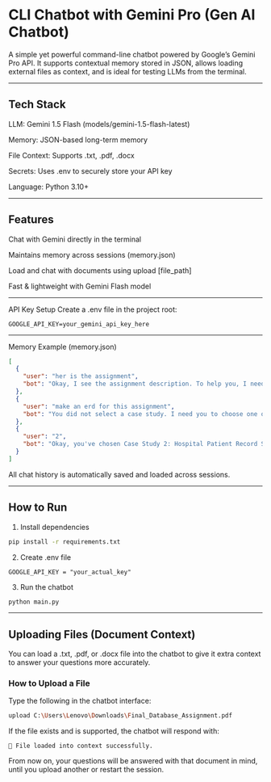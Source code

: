 #  CLI Chatbot with Gemini Pro (Gen AI Chatbot)

A simple yet powerful command-line chatbot powered by Google’s Gemini Pro API. It supports contextual memory stored in JSON, allows loading external files as context, and is ideal for testing LLMs from the terminal.

---

##  Tech Stack

 LLM: Gemini 1.5 Flash (models/gemini-1.5-flash-latest)

 Memory: JSON-based long-term memory

 File Context: Supports .txt, .pdf, .docx

 Secrets: Uses .env to securely store your API key

 Language: Python 3.10+

---

##  Features

 Chat with Gemini directly in the terminal

 Maintains memory across sessions (memory.json)

 Load and chat with documents using upload [file_path]

 Fast & lightweight with Gemini Flash model

---

 API Key Setup
Create a .env file in the project root:

```env
GOOGLE_API_KEY=your_gemini_api_key_here
```

---

 Memory Example (memory.json)
```json
[
  {
    "user": "her is the assignment",
    "bot": "Okay, I see the assignment description. To help you, I need you to choose ONE of the five case studies..."
  },
  {
    "user": "make an erd for this assignment",
    "bot": "You did not select a case study. I need you to choose one of the five case studies (1-5)..."
  },
  {
    "user": "2",
    "bot": "Okay, you've chosen Case Study 2: Hospital Patient Record System. Here's a conceptual ERD for this system..."
  }
]
```
All chat history is automatically saved and loaded across sessions.

---

##  How to Run

1. Install dependencies
```bash
pip install -r requirements.txt
```
2. Create .env file
```env
GOOGLE_API_KEY = "your_actual_key"
```
3. Run the chatbot
```bash
python main.py
```

---

##  Uploading Files (Document Context)

You can load a .txt, .pdf, or .docx file into the chatbot to give it extra context to answer your questions more accurately.

###  How to Upload a File

Type the following in the chatbot interface:

```bash
upload C:\Users\Lenovo\Downloads\Final_Database_Assignment.pdf
```
If the file exists and is supported, the chatbot will respond with:

```text
📄 File loaded into context successfully.
```
From now on, your questions will be answered with that document in mind, until you upload another or restart the session.


